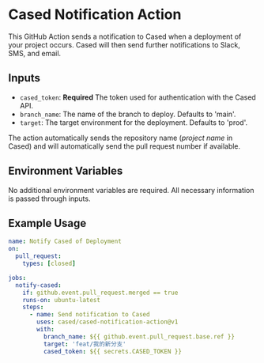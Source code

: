 # Cased Notification Action

This GitHub Action sends a notification to Cased when a deployment of your
project occurs. Cased will then send further notifications to Slack, SMS, and
email.

## Inputs

- `cased_token`: **Required** The token used for authentication with the Cased API.
- `branch_name`: The name of the branch to deploy. Defaults to 'main'.
- `target`: The target environment for the deployment. Defaults to 'prod'.

The action automatically sends the repository name (*project name* in Cased)
and will automatically send the pull request number if available.

## Environment Variables

No additional environment variables are required. All necessary information is passed through inputs.

## Example Usage

```yaml
name: Notify Cased of Deployment
on:
  pull_request:
    types: [closed]

jobs:
  notify-cased:
    if: github.event.pull_request.merged == true
    runs-on: ubuntu-latest
    steps:
      - name: Send notification to Cased
        uses: cased/cased-notification-action@v1
        with:
          branch_name: ${{ github.event.pull_request.base.ref }}
          target: 'feat/我的新分支'
          cased_token: ${{ secrets.CASED_TOKEN }}
